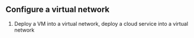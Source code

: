 ## Configure a virtual network

1. Deploy a VM into a virtual network, deploy a cloud service into a virtual network